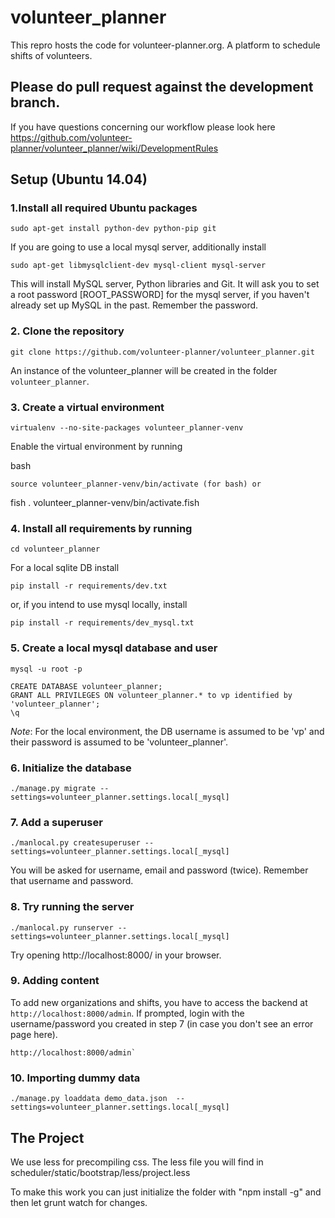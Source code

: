 # volunteer_planner
This repro hosts the code for volunteer-planner.org. A platform to schedule shifts of volunteers.

## Please do pull request against the development branch.
If you have questions concerning our workflow please look here
https://github.com/volunteer-planner/volunteer_planner/wiki/DevelopmentRules

## Setup (Ubuntu 14.04)

### 1.Install all required Ubuntu packages

    sudo apt-get install python-dev python-pip git

If you are going to use a local mysql server, additionally install 

    sudo apt-get libmysqlclient-dev mysql-client mysql-server

This will install MySQL server, Python libraries and Git. It will ask you to set a root password [ROOT_PASSWORD] for 
the mysql server, if you haven't already set up MySQL in the past. Remember the password.

### 2. Clone the repository

    git clone https://github.com/volunteer-planner/volunteer_planner.git
    
An instance of the volunteer_planner will be created in the folder `volunteer_planner`.

### 3. Create a virtual environment

    virtualenv --no-site-packages volunteer_planner-venv
    
Enable the virtual environment by running 

bash
    
    source volunteer_planner-venv/bin/activate (for bash) or

fish . volunteer_planner-venv/bin/activate.fish

### 4. Install all requirements by running 

    cd volunteer_planner
    
For a local sqlite DB install 

    pip install -r requirements/dev.txt

or, if you intend to use mysql locally, install 

    pip install -r requirements/dev_mysql.txt

### 5. Create a local mysql database and user
    
    mysql -u root -p

    CREATE DATABASE volunteer_planner;
    GRANT ALL PRIVILEGES ON volunteer_planner.* to vp identified by 'volunteer_planner';
    \q

*Note*: For the local environment, the DB username is assumed to be 'vp' 
and their password is assumed to be 'volunteer_planner'.

### 6. Initialize the database

    ./manage.py migrate --settings=volunteer_planner.settings.local[_mysql]

### 7. Add a superuser 

    ./manlocal.py createsuperuser --settings=volunteer_planner.settings.local[_mysql]
    
You will be asked for username, email and password (twice). Remember that username and password.

### 8. Try running the server 

    ./manlocal.py runserver --settings=volunteer_planner.settings.local[_mysql]

Try opening http://localhost:8000/ in your browser.


### 9. Adding content

To add new organizations and shifts, you have to access the backend at `http://localhost:8000/admin`. 
If prompted, login with the username/password you created in step 7 (in case you don't see an error page here).

    http://localhost:8000/admin`

### 10. Importing dummy data

    ./manage.py loaddata demo_data.json  --settings=volunteer_planner.settings.local[_mysql]

## The Project

We use less for precompiling css. The less file you will find in scheduler/static/bootstrap/less/project.less

To make this work you can just initialize the folder with "npm install -g" and then let grunt watch for changes.
